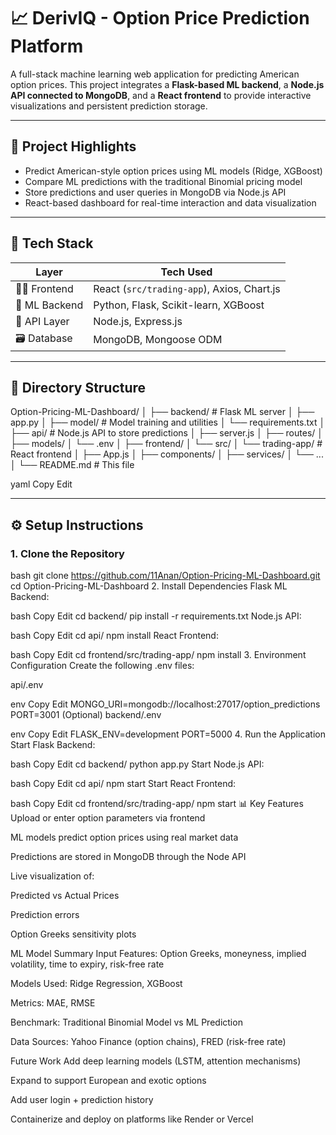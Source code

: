 # 📈 DerivIQ - Option Price Prediction Platform

A full-stack machine learning web application for predicting American option prices. This project integrates a **Flask-based ML backend**, a **Node.js API connected to MongoDB**, and a **React frontend** to provide interactive visualizations and persistent prediction storage.

---

## 🧠 Project Highlights

- Predict American-style option prices using ML models (Ridge, XGBoost)
- Compare ML predictions with the traditional Binomial pricing model
- Store predictions and user queries in MongoDB via Node.js API
- React-based dashboard for real-time interaction and data visualization

---

## 🚀 Tech Stack

| Layer         | Tech Used                                         |
|---------------|--------------------------------------------------|
| 👨‍💻 Frontend   | React (`src/trading-app`), Axios, Chart.js         |
| 🧠 ML Backend  | Python, Flask, Scikit-learn, XGBoost              |
| 🔌 API Layer   | Node.js, Express.js                               |
| 🗃️ Database    | MongoDB, Mongoose ODM                             |

---

## 📁 Directory Structure

Option-Pricing-ML-Dashboard/
│
├── backend/ # Flask ML server
│ ├── app.py
│ ├── model/ # Model training and utilities
│ └── requirements.txt
│
├── api/ # Node.js API to store predictions
│ ├── server.js
│ ├── routes/
│ ├── models/
│ └── .env
│
├── frontend/
│ └── src/
│ └── trading-app/ # React frontend
│ ├── App.js
│ ├── components/
│ ├── services/
│ └── ...
│
└── README.md # This file

yaml
Copy
Edit

---

## ⚙️ Setup Instructions

### 1. Clone the Repository

bash
git clone https://github.com/11Anan/Option-Pricing-ML-Dashboard.git
cd Option-Pricing-ML-Dashboard
2. Install Dependencies
Flask ML Backend:

bash
Copy
Edit
cd backend/
pip install -r requirements.txt
Node.js API:

bash
Copy
Edit
cd api/
npm install
React Frontend:

bash
Copy
Edit
cd frontend/src/trading-app/
npm install
3. Environment Configuration
Create the following .env files:

api/.env

env
Copy
Edit
MONGO_URI=mongodb://localhost:27017/option_predictions
PORT=3001
(Optional) backend/.env

env
Copy
Edit
FLASK_ENV=development
PORT=5000
4. Run the Application
Start Flask Backend:

bash
Copy
Edit
cd backend/
python app.py
Start Node.js API:

bash
Copy
Edit
cd api/
npm start
Start React Frontend:

bash
Copy
Edit
cd frontend/src/trading-app/
npm start
📊 Key Features
Upload or enter option parameters via frontend

ML models predict option prices using real market data

Predictions are stored in MongoDB through the Node API

Live visualization of:

 Predicted vs Actual Prices

Prediction errors

Option Greeks sensitivity plots

 ML Model Summary
 Input Features: Option Greeks, moneyness, implied volatility, time to expiry, risk-free rate

 Models Used: Ridge Regression, XGBoost

Metrics: MAE, RMSE

Benchmark: Traditional Binomial Model vs ML Prediction

Data Sources: Yahoo Finance (option chains), FRED (risk-free rate)

Future Work
Add deep learning models (LSTM, attention mechanisms)

Expand to support European and exotic options

Add user login + prediction history

Containerize and deploy on platforms like Render or Vercel

